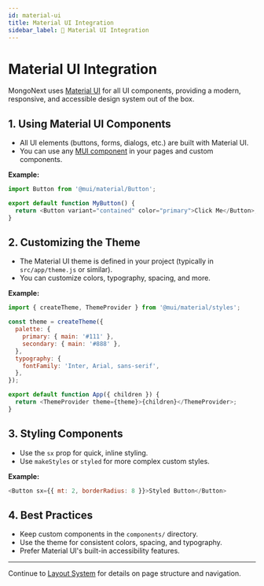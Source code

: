 ```yaml
---
id: material-ui
title: Material UI Integration
sidebar_label: 📓 Material UI Integration
---
```


# Material UI Integration

MongoNext uses [Material UI](https://mui.com/) for all UI components, providing a modern, responsive, and accessible design system out of the box.

## 1. Using Material UI Components
- All UI elements (buttons, forms, dialogs, etc.) are built with Material UI.
- You can use any [MUI component](https://mui.com/material-ui/react-button/) in your pages and custom components.

**Example:**
```js
import Button from '@mui/material/Button';

export default function MyButton() {
  return <Button variant="contained" color="primary">Click Me</Button>;
}
```

## 2. Customizing the Theme
- The Material UI theme is defined in your project (typically in `src/app/theme.js` or similar).
- You can customize colors, typography, spacing, and more.

**Example:**
```js
import { createTheme, ThemeProvider } from '@mui/material/styles';

const theme = createTheme({
  palette: {
    primary: { main: '#111' },
    secondary: { main: '#888' },
  },
  typography: {
    fontFamily: 'Inter, Arial, sans-serif',
  },
});

export default function App({ children }) {
  return <ThemeProvider theme={theme}>{children}</ThemeProvider>;
}
```

## 3. Styling Components
- Use the `sx` prop for quick, inline styling.
- Use `makeStyles` or `styled` for more complex custom styles.

**Example:**
```js
<Button sx={{ mt: 2, borderRadius: 8 }}>Styled Button</Button>
```

## 4. Best Practices
- Keep custom components in the `components/` directory.
- Use the theme for consistent colors, spacing, and typography.
- Prefer Material UI's built-in accessibility features.

---

Continue to [Layout System](layout-system.md) for details on page structure and navigation. 